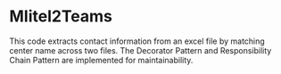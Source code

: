 # MIitel2Teams
This code extracts contact information from an excel file by matching center name across two files. The Decorator Pattern and Responsibility Chain Pattern are implemented for maintainability.
